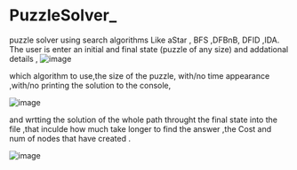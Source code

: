 # PuzzleSolver_
puzzle solver using search algorithms
Like aStar , BFS ,DFBnB, DFID ,IDA.
The user is enter an initial and final state (puzzle of any size) and addational details ,
![image](https://user-images.githubusercontent.com/57701623/124582087-5cc88480-de5a-11eb-959d-9714fbf79ca2.png)

which algorithm to use,the size of the puzzle, with/no time appearance ,with/no printing the solution to the console,

![image](https://user-images.githubusercontent.com/57701623/124582186-75d13580-de5a-11eb-901c-521ea7db8a6d.png)



and wrtting the solution of the whole path throught the final state into the file ,that inculde how much take longer
to find the answer ,the Cost and num of nodes that have created .

![image](https://user-images.githubusercontent.com/57701623/124582467-b335c300-de5a-11eb-9e95-60b9bbc6e097.png)





